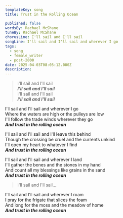 ```yaml
---
templateKey: song
title: Trust in the Rolling Ocean

published: false
wordsBy: Rachael McShane
tuneBy: Rachael McShane
chorusLine: I'll sail and I'll sail
songLine: I'll sail and I'll sail and wherever I go
tags:
  - song
  - female_writer
  - post-2000
date: 2025-04-03T08:05:12.000Z
description: 
---
```

>I'll sail and I'll sail\
***I'll sail and I'll sail***\
I'll sail and I'll sail\
***I'll sail and I'll sail***

I'll sail and I'll sail and wherever I go\
Where the waters are high or the pulleys are low\
I'll follow the trade winds wherever they go\
***And trust in the rolling ocean***

I'll sail and I'll sail and I'll leave this behind\
Though the crossing be cruel and the currents unkind\
I'll open my heart to whatever I find\
***And trust in the rolling ocean***

I'll sail and I'll sail and wherever I land\
I'll gather the bones and the stones in my hand\
And count all my blessings like grains in the sand\
***And trust in the rolling ocean***

>I'll sail and I'll sail...

I'll sail and I'll sail and wherever I roam\
I pray for the frigate that slices the foam\
And long for the moss and the meadow of home\
***And trust in the rolling ocean***
